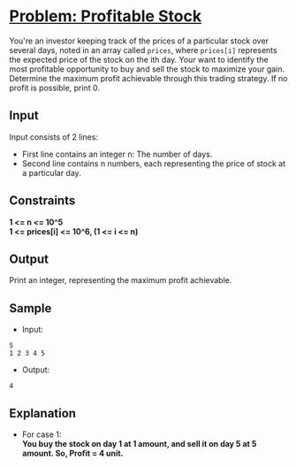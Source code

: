 # [Problem: Profitable Stock](https://my.newtonschool.co/playground/code/uif75tll7ewr)

You're an investor keeping track of the prices of a particular stock over several days, noted in an array called `prices`, where `prices[i]` represents the expected price of the stock on the ith day. Your want to identify the most profitable opportunity to buy and sell the stock to maximize your gain. Determine the maximum profit achievable through this trading strategy. If no profit is possible, print 0.

## Input

Input consists of 2 lines:
- First line contains an integer n: The number of days.
- Second line contains n numbers, each representing the price of stock at a particular day.

## Constraints

**1 <= n <= 10^5 <br>
1 <= prices[i] <= 10^6, (1 <= i <= n)** <br>

## Output

Print an integer, representing the maximum profit achievable.

## Sample

- Input:
```
5
1 2 3 4 5
```

- Output:
```
4
```

## Explanation

- For case 1: <br> **You buy the stock on day 1 at 1 amount, and sell it on day 5 at 5 amount. 
So, Profit = 4 unit.**

